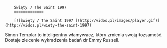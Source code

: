 
        Święty / The Saint 1997 
        =============
        
        [![Święty / The Saint 1997 ](http://vidos.pl/images/player.gif)](http://vidos.pl/wiety-the-saint-1997)
        
        
 Simon Templar to inteligentny włamywacz, który zmienia swoją tożsamość. Dostaje zlecenie wykradzenia badań dr Emmy Russell.
    
